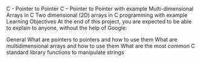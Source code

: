 C - Pointer to Pointer
C – Pointer to Pointer with example
Multi-dimensional Arrays in C
Two dimensional (2D) arrays in C programming with example
Learning Objectives
At the end of this project, you are expected to be able to explain to anyone, without the help of Google:

General
What are pointers to pointers and how to use them
What are multidimensional arrays and how to use them
What are the most common C standard library functions to manipulate strings
